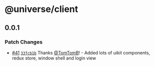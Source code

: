 # @universe/client

## 0.0.1
### Patch Changes



- [#41](https://github.com/TomTomB/universe/pull/41) [`33fcb1b`](https://github.com/TomTomB/universe/commit/33fcb1bf45e1010b1209531bf4ce12cb1a5dd886) Thanks [@TomTomB](https://github.com/TomTomB)! - Added lots of uikit components, redux store, window shell and login view

